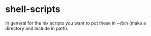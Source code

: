 # shell-scripts
In general for the nix scripts you want to put these in ~/bin (make a directory and include in path).
